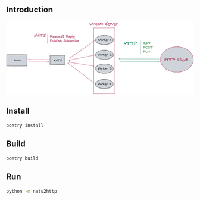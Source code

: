 ## Introduction

![nats2http illustration](./nats2http.png)

## Install

```bash
poetry install
```

## Build

```bash
poetry build
```

## Run

```bash
python -m nats2http
```
